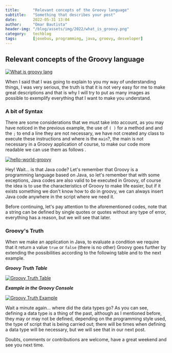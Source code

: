 ```yaml
---
title:      "Relevant concepts of the Groovy language"
subtitle:   "Something that describes your post"
date:       2022-05-31 13:04
author:     "Omar Bautista"
header-img: "/blog/assets/img/2022/what_is_groovy.png"
category:   techblog
tags:       [joxebus, programming, java, groovy, desveloper]
---
```


## Relevant concepts of the Groovy language

[![What is groovy lang](/blog/assets/img/2022/what_is_groovy.png "Basic concepts of Groovy Lang")](/blog/assets/img/2022/what_is_groovy.png)

When I said that I was going to explain to you my way of understanding things, I was very serious,
the truth is that it is not very easy for me to make great descriptions and that is why I will try
to put as many images as possible to exemplify everything that I want to make you understand.

### A bit of Syntax

There are some considerations that we must take into account, as you may have noticed in the previous
example, the use of `( )` for a method and and the `;` to end a line they are not necessary,
we have not created any class to execute these instructions and where is the `main`?,
the main is not necessary in a Groovy application of course, to make our code more readable we can
use them as follows .

[![hello-world-groovy](/blog/assets/img/2022/groovyconsole-02-hello-world.png "groovyconsole-02-hello-world")](/blog/assets/img/2022/groovyconsole-02-hello-world.png)

Hey! Wait... is that Java code? Let's remember that Groovy is a programming language based on Java,
so let's remember that with some exceptions, Java codes are also valid to be executed in Groovy,
of course the idea is to use the characteristics of Groovy to make life easier, but if it exists
something we don't know how to do in groovy, we can always insert Java code anywhere in the script
where we need it.

Before continuing, let's pay attention to the aforementioned codes, note that a string can be defined
by single quotes or quotes without any type of error, everything has a reason, but we will see that later.

### Groovy's Truth

When we make an application in Java, to evaluate a condition we require that it return a value `true`
or `false` (there is no other) Groovy goes further by extending the possibilities according to the
following table and to the next example.

**_Groovy Truth Table_**

[![Groovy Truth Table](/blog/assets/img/2022/groovyconsole-04-groovy-truth1.png "groovyconsole-04-groovy-truth")](/blog/assets/img/2022/groovyconsole-04-groovy-truth1.png)

_**Example in the Groovy Console**_

[![Groovy Truth Example](/blog/assets/img/2022/groovyconsole-04-groovy-truth-1.png "groovyconsole-04-groovy-truth-1")](/blog/assets/img/2022/groovyconsole-04-groovy-truth-1.png)

Wait a minute again... where did the data types go? As you can see, defining a data type is a thing
of the past, although as I mentioned before, they may or may not be defined, depending on the
programming style used, the type of script that is being carried out; there will be times when
defining a data type will be necessary, but we will see that in our next post.

Doubts, comments or contributions are welcome, have a great weekend and see you next time.
